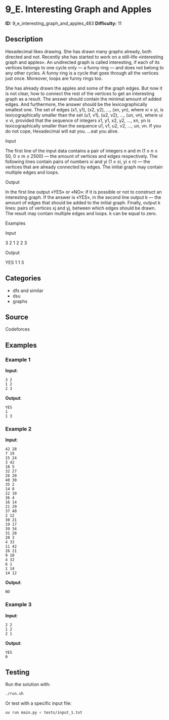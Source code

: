 # 9_E. Interesting Graph and Apples

**ID:** 9_e_interesting_graph_and_apples_483
**Difficulty:** 11

## Description

Hexadecimal likes drawing. She has drawn many graphs already, both directed and not. Recently she has started to work on a still-life «interesting graph and apples». An undirected graph is called interesting, if each of its vertices belongs to one cycle only — a funny ring — and does not belong to any other cycles. A funny ring is a cycle that goes through all the vertices just once. Moreover, loops are funny rings too.

She has already drawn the apples and some of the graph edges. But now it is not clear, how to connect the rest of the vertices to get an interesting graph as a result. The answer should contain the minimal amount of added edges. And furthermore, the answer should be the lexicographically smallest one. The set of edges (x1, y1), (x2, y2), ..., (xn, yn), where xi ≤ yi, is lexicographically smaller than the set (u1, v1), (u2, v2), ..., (un, vn), where ui ≤ vi, provided that the sequence of integers x1, y1, x2, y2, ..., xn, yn is lexicographically smaller than the sequence u1, v1, u2, v2, ..., un, vn. If you do not cope, Hexadecimal will eat you. ...eat you alive.

Input

The first line of the input data contains a pair of integers n and m (1 ≤ n ≤ 50, 0 ≤ m ≤ 2500) — the amount of vertices and edges respectively. The following lines contain pairs of numbers xi and yi (1 ≤ xi, yi ≤ n) — the vertices that are already connected by edges. The initial graph may contain multiple edges and loops.

Output

In the first line output «YES» or «NO»: if it is possible or not to construct an interesting graph. If the answer is «YES», in the second line output k — the amount of edges that should be added to the initial graph. Finally, output k lines: pairs of vertices xj and yj, between which edges should be drawn. The result may contain multiple edges and loops. k can be equal to zero.

Examples

Input

3 2
1 2
2 3


Output

YES
1
1 3

## Categories

- dfs and similar
- dsu
- graphs

## Source

Codeforces

## Examples

### Example 1

**Input**:
```
3 2
1 2
2 3
```

**Output**:
```
YES
1
1 3
```

### Example 2

**Input**:
```
42 28
7 19
15 24
3 42
18 5
32 27
26 20
40 30
35 2
14 8
22 10
36 4
16 14
21 29
37 40
2 12
30 21
19 17
39 34
31 28
20 3
4 33
11 42
26 21
9 10
4 32
6 1
1 14
14 12
```

**Output**:
```
NO
```

### Example 3

**Input**:
```
2 2
1 2
2 1
```

**Output**:
```
YES
0
```


## Testing

Run the solution with:

```bash
./run.sh
```

Or test with a specific input file:

```bash
uv run main.py < tests/input_1.txt
```
